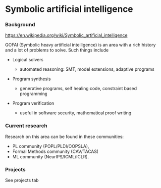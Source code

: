 # Symbolic artificial intelligence

### Background


https://en.wikipedia.org/wiki/Symbolic_artificial_intelligence

GOFAI (Symbolic heavy artificial intelligence) is an area with a rich history and a lot of problems to solve. Such things include

- Logical solvers
    - automated reasoning: SMT, model extensions, adaptive programs

- Program synthesis
    - generative programs, self healing code, constraint based programming

- Program verification
    - useful in software security, mathematical proof writing

### Current research

Research on this area can be found in these communities: 
- PL community (POPL/PLDI/OOPSLA), 
- Formal Methods community (CAV/TACAS) 
- ML community (NeurIPS/ICML/ICLR).

### Projects

See projects tab

